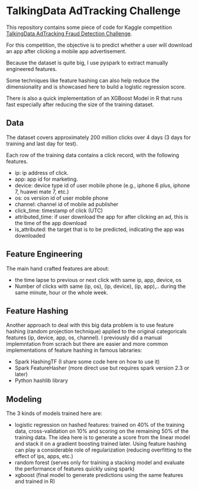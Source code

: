 # TalkingData AdTracking Challenge

This repository contains some piece of code for Kaggle competition [TalkingData AdTracking Fraud Detection Challenge](https://www.kaggle.com/c/talkingdata-adtracking-fraud-detection).

For this competition, the objective is to predict whether a user will download an app after clicking a mobile app advertisement.

Because the dataset is quite big, I use pyspark to extract manually engineered features.

Some techniques like feature hashing can also help reduce the dimensionality and is showcased here to build a logistic regression score.

There is also a quick implementation of an XGBoost Model in R that runs fast especially after reducing the size of the training dataset.

## Data

The dataset covers approximately 200 million clicks over 4 days (3 days for training and last day for test).

Each row of the training data contains a click record, with the following features.

* ip: ip address of click.
* app: app id for marketing.
* device: device type id of user mobile phone (e.g., iphone 6 plus, iphone 7, huawei mate 7, etc.)
* os: os version id of user mobile phone
* channel: channel id of mobile ad publisher
* click_time: timestamp of click (UTC)
* attributed_time: if user download the app for after clicking an ad, this is the time of the app download
* is_attributed: the target that is to be predicted, indicating the app was downloaded

## Feature Engineering

The main hand crafted features are about:

* the time lapse to previous or next click with same ip, app, device, os
* Number of clicks with same (ip, os), (ip, device), (ip, app),.. during the same minute, hour or the whole week.


## Feature Hashing

Another approach to deal with this big data problem is to use feature hashing (random projection technique) applied to the original categoricals features (ip, device, app, os, channel).
I previously did a manual implemntation from scrach but there are easier and more common implementations of feature hashing in famous labraries:

* Spark HashingTF (I share some code here on how to use it)
* Spark FeatureHasher (more direct use but requires spark version 2.3 or later)
* Python hashlib library


## Modeling

The 3 kinds of models trained here are:

* logistic regression on hashed features: trained on 40% of the training data, cross-validation on 10% and scoring on the remaining 50% of the training data. The idea here is to generate a score from the linear model and stack it on a gradient boosting trained later. Using feature hashing can play a considerable role of regularization (reducing overfitting to the effect of ips, apps, etc.)
* random forest (serves only for training a stacking model and evaluate the performance of features quickly using spark)
* xgboost (final model to generate predictions using the same features and trained in R)
